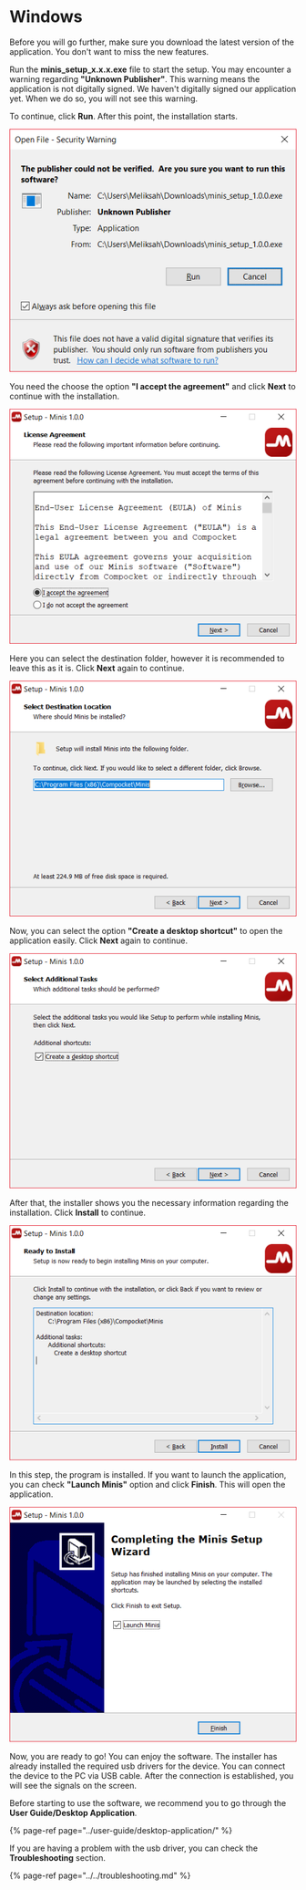 # Windows

Before you will go further, make sure you download the latest version of the application. You don't want to miss the new features.

Run the **minis\_setup\_x.x.x.exe** file to start the setup. You may encounter a warning regarding **"Unknown Publisher"**. This warning means the application is not digitally signed. We haven't digitally signed our application yet. When we do so, you will not see this warning.

To continue, click **Run**. After this point, the installation starts.

![](../../../.gitbook/assets/image%20%2813%29.png)

You need the choose the option **"I accept the agreement"** and click **Next** to continue with the installation.

![](../../../.gitbook/assets/image%20%2821%29.png)

Here you can select the destination folder, however it is recommended to leave this as it is. Click **Next** again to continue.

![](../../../.gitbook/assets/image%20%2811%29.png)

Now, you can select the option **"Create a desktop shortcut"** to open the application easily. Click **Next** again to continue.

![](../../../.gitbook/assets/image%20%281%29.png)

After that, the installer shows you the necessary information regarding the installation. Click **Install** to continue.

![](../../../.gitbook/assets/image%20%2810%29.png)

In this step, the program is installed. If you want to launch the application, you can check **"Launch Minis"** option and click **Finish**. This will open the application.

![](../../../.gitbook/assets/image%20%282%29.png)

Now, you are ready to go! You can enjoy the software. The installer has already installed the required usb drivers for the device. You can connect the device to the PC via USB cable. After the connection is established, you will see the signals on the screen.

Before starting to use the software, we recommend you to go through the **User Guide/Desktop Application**.

{% page-ref page="../user-guide/desktop-application/" %}

If you are having a problem with the usb driver, you can check the **Troubleshooting** section.

{% page-ref page="../../troubleshooting.md" %}

